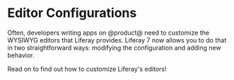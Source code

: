 # Editor Configurations [](id=editor-configurations)

Often, developers writing apps on @product@ need to customize the
WYSIWYG editors that Liferay provides. Liferay 7 now allows you to do that in
two straightforward ways: modifying the configuration and adding new behavior. 

Read on to find out how to customize Liferay's editors!

